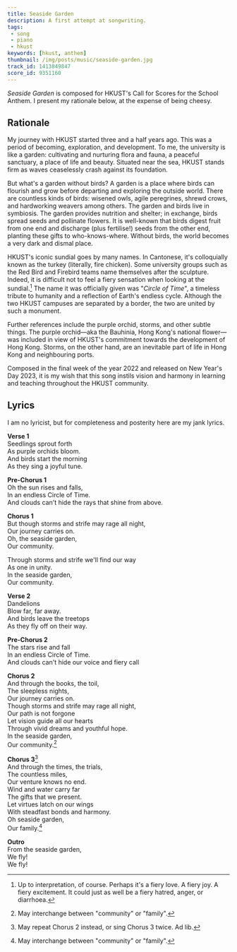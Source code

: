 ```yaml
---
title: Seaside Garden
description: A first attempt at songwriting.
tags:
 - song
 - piano
 - hkust
keywords: [hkust, anthem]
thumbnail: /img/posts/music/seaside-garden.jpg
track_id: 1413849847
score_id: 9351160
---
```


_Seaside Garden_ is composed for HKUST's Call for Scores for the School Anthem. I present my rationale below, at the expense of being cheesy.

## Rationale

My journey with HKUST started three and a half years ago. This was a period of becoming, exploration, and development. To me, the university is like a garden: cultivating and nurturing flora and fauna, a peaceful sanctuary, a place of life and beauty. Situated near the sea, HKUST stands firm as waves ceaselessly crash against its foundation.

But what's a garden without birds? A garden is a place where birds can flourish and grow before departing and exploring the outside world. There are countless kinds of birds: wisened owls, agile peregrines, shrewd crows, and hardworking weavers among others. The garden and birds live in symbiosis. The garden provides nutrition and shelter; in exchange, birds spread seeds and pollinate flowers. It is well-known that birds digest fruit from one end and discharge (plus fertilise!) seeds from the other end, planting these gifts to who-knows-where. Without birds, the world becomes a very dark and dismal place.

HKUST's iconic sundial goes by many names. In Cantonese, it's colloquially known as the turkey (literally, fire chicken). Some university groups such as the Red Bird and Firebird teams name themselves after the sculpture. Indeed, it is difficult not to feel a fiery sensation when looking at the sundial.[^interp] The name it was officially given was "_Circle of Time_", a timeless tribute to humanity and a reflection of Earth's endless cycle. Although the two HKUST campuses are separated by a border, the two are united by such a monument.

[^interp]: Up to interpretation, of course. Perhaps it's a fiery love. A fiery joy. A fiery excitement. It could just as well be a fiery hatred, anger, or diarrhoea.

Further references include the purple orchid, storms, and other subtle things. The purple orchid—aka the Bauhinia, Hong Kong's national flower—was included in view of HKUST's commitment towards the development of Hong Kong. Storms, on the other hand, are an inevitable part of life in Hong Kong and neighbouring ports.

Composed in the final week of the year 2022 and released on New Year's Day 2023, it is my wish that this song instils vision and harmony in learning and teaching throughout the HKUST community.

## Lyrics

I am no lyricist, but for completeness and posterity here are my jank lyrics.

**Verse 1**  
Seedlings sprout forth  
As purple orchids bloom.  
And birds start the morning  
As they sing a joyful tune.

**Pre-Chorus 1**  
Oh the sun rises and falls,  
In an endless Circle of Time.  
And clouds can't hide the rays that shine from above.

**Chorus 1**  
But though storms and strife may rage all night,  
Our journey carries on.  
Oh, the seaside garden,  
Our community.

Through storms and strife we'll find our way  
As one in unity.  
In the seaside garden,  
Our community.  

**Verse 2**  
Dandelions  
Blow far, far away.  
And birds leave the treetops  
As they fly off on their way.  

**Pre-Chorus 2**  
The stars rise and fall  
In an endless Circle of Time.  
And clouds can't hide our voice and fiery call  

**Chorus 2**  
And through the books, the toil,  
The sleepless nights,  
Our journey carries on.  
Though storms and strife may rage all night,  
Our path is not forgone  
Let vision guide all our hearts  
Through vivid dreams and youthful hope.  
In the seaside garden,  
Our community.[^interchange]

**Chorus 3**[^repeat-chorus]  
And through the times, the trials,  
The countless miles,  
Our venture knows no end.  
Wind and water carry far  
The gifts that we present.  
Let virtues latch on our wings  
With steadfast bonds and harmony.  
Oh seaside garden,  
Our family.[^interchange]  

**Outro**  
From the seaside garden,  
We fly!  
We fly!

[^interchange]: May interchange between "community" or "family".
[^repeat-chorus]: May repeat Chorus 2 instead, or sing Chorus 3 twice. Ad lib.
 